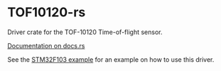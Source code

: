 # TOF10120-rs
Driver crate for the TOF-10120 Time-of-flight sensor.

[Documentation on docs.rs](https://docs.rs/tof10120)

See the [STM32F103 example](./examples/stm32f103.rs) for an example on how to use this driver.